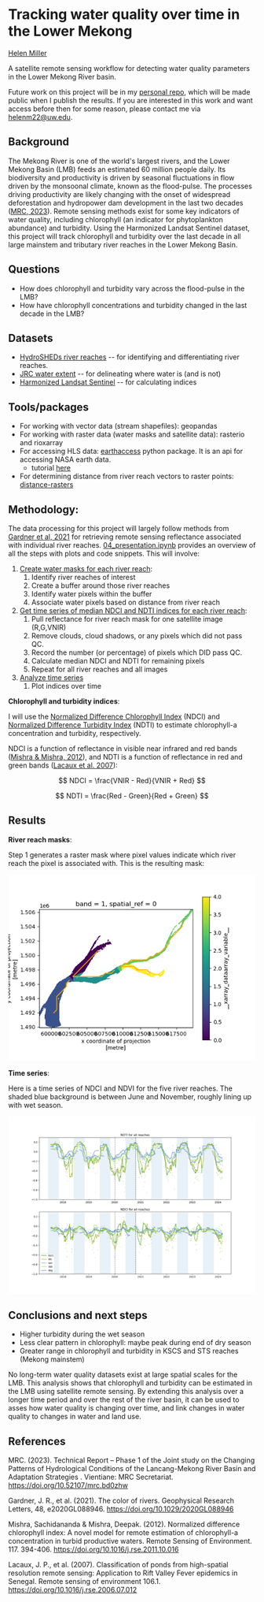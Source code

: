 # Tracking water quality over time in the Lower Mekong

[Helen Miller](https://github.com/helenmiller16)

A satellite remote sensing workflow for detecting water quality parameters in the Lower Mekong River basin. 

Future work on this project will be in my [personal repo](https://github.com/helenmiller16/lmb-metabolism-sensing), which will be made public when I publish the results. If you are interested in this work and want access before then for some reason, please contact me via helenm22@uw.edu. 

## Background

The Mekong River is one of the world's largest rivers, and the Lower Mekong Basin (LMB) feeds an estimated 60 million people daily. Its biodiversity and productivity is driven by seasonal fluctuations in flow driven by the monsoonal climate, known as the flood-pulse. The processes driving productivity are likely changing with the onset of widespread deforestation and hydropower dam development in the last two decades ([MRC, 2023](https://www.mrcmekong.org/resource/bd0zhw)). Remote sensing methods exist for some key indicators of water quality, including chlorophyll (an indicator for phytoplankton abundance) and turbidity. Using the Harmonized Landsat Sentinel dataset, this project will track chlorophyll and turbidity over the last decade in all large mainstem and tributary river reaches in the Lower Mekong Basin. 

## Questions  
* How does chlorophyll and turbidity vary across the flood-pulse in the LMB? 
* How have chlorophyll concentrations and turbidity changed in the last decade in the LMB?

## Datasets
* [HydroSHEDs river reaches](https://www.hydrosheds.org/products/hydrorivers) -- for identifying and differentiating river reaches. 
* [JRC water extent](https://global-surface-water.appspot.com/download) -- for delineating where water is (and is not)
* [Harmonized Landsat Sentinel](https://hls.gsfc.nasa.gov/) -- for calculating indices

## Tools/packages

* For working with vector data (stream shapefiles): geopandas
* For working with raster data (water masks and satellite data): rasterio and rioxarray
* For accessing HLS data: [earthaccess](https://github.com/nsidc/earthaccess/) python package. It is an api for accessing NASA earth data. 
    * tutorial [here](https://github.com/nasa/HLS-Data-Resources/blob/main/python/tutorials/HLS_Tutorial.ipynb)
* For determining distance from river reach vectors to raster points: [distance-rasters](https://github.com/sgoodm/python-distance-rasters) 


## Methodology: 

The data processing for this project will largely follow methods from [Gardner et al, 2021](https://agupubs.onlinelibrary.wiley.com/doi/10.1029/2020GL088946) for retrieving remote sensing reflectance associated with individual river reaches. [04_presentation.ipynb](04_presentation.ipynb) provides an overview of all the steps with plots and code snippets. This will involve: 

1. [Create water masks for each river reach](01_river_reach_masks.ipynb): 
    1. Identify river reaches of interest 
    1. Create a buffer around those river reaches
    1. Identify water pixels within the buffer
    1. Associate water pixels based on distance from river reach
1. [Get time series of median NDCI and NDTI indices for each river reach](02_pull_hls.ipynb): 
    1. Pull reflectance for river reach mask for one satellite image (R,G,VNIR)
    1. Remove clouds, cloud shadows, or any pixels which did not pass QC. 
    1. Record the number (or percentage) of pixels which DID pass QC. 
    1. Calculate median NDCI and NDTI for remaining pixels
    1. Repeat for all river reaches and all images
1. [Analyze time series](03_timeseries.ipynb)
    1. Plot indices over time

__Chlorophyll and turbidity indices__: 

I will use the [Normalized Difference Chlorophyll Index](https://doi.org/10.1016/j.rse.2011.10.016) (NDCI) and [Normalized Difference Turbidity Index](https://doi.org/10.1016/j.rse.2006.07.012) (NDTI) to estimate chlorophyll-a concentration and turbidity, respectively. 

NDCI is a function of reflectance in visible near infrared and red bands ([Mishra & Mishra, 2012](https://doi.org/10.1016/j.rse.2011.10.016)), and NDTI is a function of reflectance in red and green bands ([Lacaux et al. 2007](https://doi.org/10.1016/j.rse.2006.07.012)): 

$$
NDCI = \frac{VNIR - Red}{VNIR + Red}
$$


$$
NDTI = \frac{Red - Green}{Red + Green}
$$

## Results 

__River reach masks__: 

Step 1 generates a raster mask where pixel values indicate which river reach the pixel is associated with. This is the resulting mask: 

![](river_reach_mask.png)

__Time series__: 

Here is a time series of NDCI and NDVI for the five river reaches. The shaded blue background is between June and November, roughly lining up with wet season. 

![](timeseries.png)


## Conclusions and next steps

* Higher turbidity during the wet season
* Less clear pattern in chlorophyll: maybe peak during end of dry season
* Greater range in chlorophyll and turbidity in KSCS and STS reaches (Mekong mainstem)

No long-term water quality datasets exist at large spatial scales for the LMB. This analysis shows that chlorophyll and turbidity can be estimated in the LMB using satellite remote sensing. By extending this analysis over a longer time period and over the rest of the river basin, it can be used to asses how water quality is changing over time, and link changes in water quality to changes in water and land use. 

## References

MRC. (2023). Technical Report – Phase 1 of the Joint study on the Changing Patterns of Hydrological Conditions of the Lancang-Mekong River Basin and Adaptation Strategies . Vientiane: MRC Secretariat. https://doi.org/10.52107/mrc.bd0zhw 

Gardner, J. R., et al. (2021). The color of rivers. Geophysical Research Letters, 48, e2020GL088946. https://doi.org/10.1029/2020GL088946 

Mishra, Sachidananda & Mishra, Deepak. (2012). Normalized difference chlorophyll index: A novel model for remote estimation of chlorophyll-a concentration in turbid productive waters. Remote Sensing of Environment. 117. 394-406. https://doi.org/10.1016/j.rse.2011.10.016 

Lacaux, J. P., et al. (2007). Classification of ponds from high-spatial resolution remote sensing: Application to Rift Valley Fever epidemics in Senegal. Remote sensing of environment 106.1. https://doi.org/10.1016/j.rse.2006.07.012